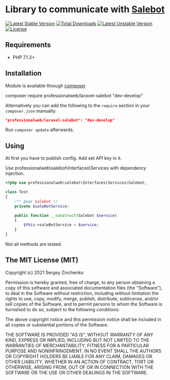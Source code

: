Library to communicate with [Salebot](https://salebot.pro/)
====

[![Latest Stable Version](http://poser.pugx.org/professionalweb/laravel-salebot/v)](https://packagist.org/packages/professionalweb/laravel-salebot) 
[![Total Downloads](http://poser.pugx.org/professionalweb/laravel-salebot/downloads)](https://packagist.org/packages/professionalweb/laravel-salebot) 
[![Latest Unstable Version](http://poser.pugx.org/professionalweb/laravel-salebot/v/unstable)](https://packagist.org/packages/professionalweb/laravel-salebot) 
[![License](http://poser.pugx.org/professionalweb/laravel-salebot/license)](https://packagist.org/packages/professionalweb/laravel-salebot)


Requirements
------------
- PHP 7.1.3+


Installation
------------
Module is available through [composer](https://getcomposer.org/)

composer require professionalweb/laravel-salebot "dev-develop"

Alternatively you can add the following to the `require` section in your `composer.json` manually:

```json
"professionalweb/laravel-salebot": "dev-develop"
```
Run `composer update` afterwards.

Using
-----------
At first you have to publish config. Add set API key in it.

Use professionalweb\salebot\Interfaces\Services with dependency injection.

```php
<?php use professionalweb\salebot\Interfaces\Services\Salebot;

class Test 
{
    /** @var Salebot */
    private $saleBotService;

    public function __construct(Salebot $service)
    {
        $this->saleBotService = $service;
    }
}
```

Not all methods are tested.


The MIT License (MIT)
---------------------

Copyright (c) 2021 Sergey Zinchenko

Permission is hereby granted, free of charge, to any person obtaining a copy
of this software and associated documentation files (the "Software"), to deal
in the Software without restriction, including without limitation the rights
to use, copy, modify, merge, publish, distribute, sublicense, and/or sell
copies of the Software, and to permit persons to whom the Software is
furnished to do so, subject to the following conditions:

The above copyright notice and this permission notice shall be included in all
copies or substantial portions of the Software.

THE SOFTWARE IS PROVIDED "AS IS", WITHOUT WARRANTY OF ANY KIND, EXPRESS OR
IMPLIED, INCLUDING BUT NOT LIMITED TO THE WARRANTIES OF MERCHANTABILITY,
FITNESS FOR A PARTICULAR PURPOSE AND NONINFRINGEMENT. IN NO EVENT SHALL THE
AUTHORS OR COPYRIGHT HOLDERS BE LIABLE FOR ANY CLAIM, DAMAGES OR OTHER
LIABILITY, WHETHER IN AN ACTION OF CONTRACT, TORT OR OTHERWISE, ARISING FROM,
OUT OF OR IN CONNECTION WITH THE SOFTWARE OR THE USE OR OTHER DEALINGS IN THE
SOFTWARE.